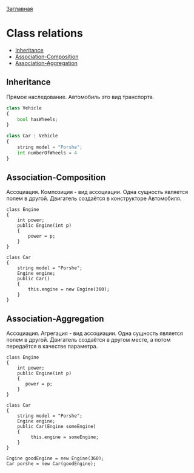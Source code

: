 [Заглавная](README.md)

# Class relations
+ [Inheritance](class-relations.md#Inheritance)
+ [Association-Composition](class-relations.md#Association-Composition)
+ [Association-Aggregation](class-relations.md#Association-Aggregation)

## Inheritance

Прямое наследование. Автомобиль это вид транспорта.
```python
class Vehicle
{
    bool hasWheels;
}

class Car : Vehicle
{
    string model = "Porshe";
    int numberOfWheels = 4
}
```

## Association-Composition

Ассоциация. Композиция - вид ассоциации. Одна сущность является полем в другой. 
Двигатель создаётся в конструкторе Автомобиля.

```
class Engine
{
    int power;
    public Engine(int p)
    {
        power = p;
    }
}

class Car
{
    string model = "Porshe";
    Engine engine;
    public Car()
    {
        this.engine = new Engine(360);
    }
}
```

## Association-Aggregation

Ассоциация. Агрегация - вид ассоциации. Одна сущность является полем в другой.
Двигатель создаётся в другом месте, а потом передаётся в качестве параметра.

```
class Engine
{
    int power;
    public Engine(int p)
    {
       power = p;
    }
}        

class Car
{
    string model = "Porshe";
    Engine engine;
    public Car(Engine someEngine)
    {
         this.engine = someEngine;
    }
}

Engine goodEngine = new Engine(360);
Car porshe = new Car(goodEngine);

```



